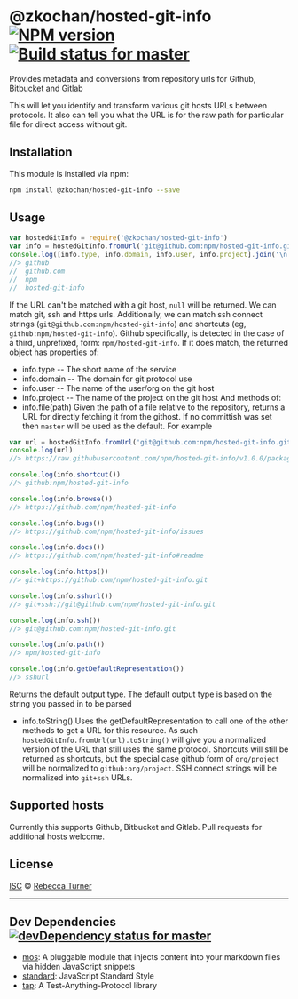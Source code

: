 <!--@'# ' + package.name + ' ' + shields.flatSquare('npm', 'travis')-->
# @zkochan/hosted-git-info [![NPM version](https://img.shields.io/npm/v/@zkochan/hosted-git-info.svg?style=flat-square)](https://www.npmjs.com/package/@zkochan/hosted-git-info) [![Build status for master](https://img.shields.io/travis/zkochan/hosted-git-info/master.svg?style=flat-square)](https://travis-ci.org/zkochan/hosted-git-info)
<!--/@-->

<!--@package.description-->
Provides metadata and conversions from repository urls for Github, Bitbucket and Gitlab
<!--/@-->

This will let you identify and transform various git hosts URLs between
protocols. It also can tell you what the URL is for the raw path for
particular file for direct access without git.

<!--@installation()-->
## Installation

This module is installed via npm:

```sh
npm install @zkochan/hosted-git-info --save
```
<!--/@-->

## Usage

<!--@example('example.js')-->
```js
var hostedGitInfo = require('@zkochan/hosted-git-info')
var info = hostedGitInfo.fromUrl('git@github.com:npm/hosted-git-info.git')
console.log([info.type, info.domain, info.user, info.project].join('\n'))
//> github
//  github.com
//  npm
//  hosted-git-info
```

If the URL can't be matched with a git host, `null` will be returned.  We
can match git, ssh and https urls.  Additionally, we can match ssh connect
strings (`git@github.com:npm/hosted-git-info`) and shortcuts (eg,
`github:npm/hosted-git-info`).  Github specifically, is detected in the case
of a third, unprefixed, form: `npm/hosted-git-info`.
If it does match, the returned object has properties of:

- info.type -- The short name of the service
- info.domain -- The domain for git protocol use
- info.user -- The name of the user/org on the git host
- info.project -- The name of the project on the git host
  And methods of:
- info.file(path)
  Given the path of a file relative to the repository, returns a URL for
  directly fetching it from the githost.  If no committish was set then
  `master` will be used as the default.
  For example

```js
var url = hostedGitInfo.fromUrl('git@github.com:npm/hosted-git-info.git#v1.0.0').file('package.json')
console.log(url)
//> https://raw.githubusercontent.com/npm/hosted-git-info/v1.0.0/package.json

console.log(info.shortcut())
//> github:npm/hosted-git-info

console.log(info.browse())
//> https://github.com/npm/hosted-git-info

console.log(info.bugs())
//> https://github.com/npm/hosted-git-info/issues

console.log(info.docs())
//> https://github.com/npm/hosted-git-info#readme

console.log(info.https())
//> git+https://github.com/npm/hosted-git-info.git

console.log(info.sshurl())
//> git+ssh://git@github.com/npm/hosted-git-info.git

console.log(info.ssh())
//> git@github.com:npm/hosted-git-info.git

console.log(info.path())
//> npm/hosted-git-info

console.log(info.getDefaultRepresentation())
//> sshurl
```

Returns the default output type. The default output type is based on the
string you passed in to be parsed

- info.toString()
  Uses the getDefaultRepresentation to call one of the other methods to get a URL for
  this resource. As such `hostedGitInfo.fromUrl(url).toString()` will give
  you a normalized version of the URL that still uses the same protocol.
  Shortcuts will still be returned as shortcuts, but the special case github
  form of `org/project` will be normalized to `github:org/project`.
  SSH connect strings will be normalized into `git+ssh` URLs.

<!--/@-->

## Supported hosts

Currently this supports Github, Bitbucket and Gitlab. Pull requests for
additional hosts welcome.

<!--@license()-->
## License

[ISC](./LICENSE) © [Rebecca Turner](http://re-becca.org)
<!--/@-->

* * *

<!--@devDependencies({ shield: 'flat-square' })-->
## <a name="dev-dependencies">Dev Dependencies</a> [![devDependency status for master](https://img.shields.io/david/dev/zkochan/hosted-git-info/master.svg?style=flat-square)](https://david-dm.org/zkochan/hosted-git-info/master#info=devDependencies)

- [mos](https://github.com/zkochan/mos): A pluggable module that injects content into your markdown files via hidden JavaScript snippets
- [standard](https://github.com/feross/standard): JavaScript Standard Style
- [tap](https://github.com/isaacs/node-tap): A Test-Anything-Protocol library

<!--/@-->
